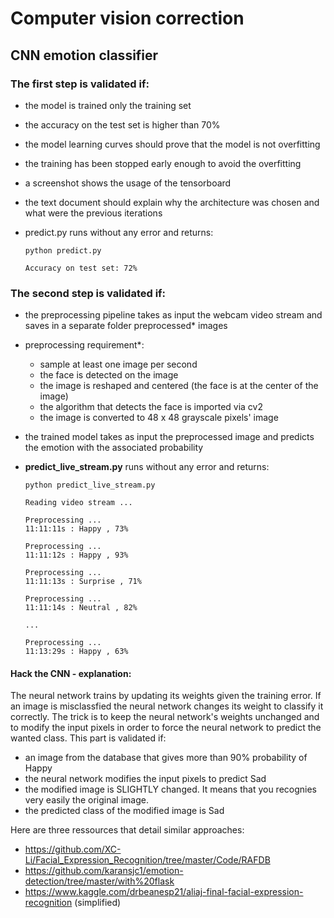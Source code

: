 # Computer vision correction 

## CNN emotion classifier


### The first step is validated if:
- the model is trained only the training set 
- the accuracy on the test set is higher than 70% 
- the model learning curves should prove that the model is not overfitting 
- the training has been stopped early enough to avoid the overfitting
- a screenshot shows the usage of the tensorboard
- the text document should explain why the architecture was chosen and what were the previous iterations 
- predict.py runs without any error and returns: 


    ```prompt 
    python predict.py

    Accuracy on test set: 72%

    ```


### The second step is validated if: 



- the preprocessing pipeline takes as input the webcam video stream and saves in a separate folder preprocessed* images
- preprocessing requirement*:
    - sample at least one image per second
    - the face is detected on the image
    - the image is reshaped and centered (the face is at the center of the image)
    - the algorithm that detects the face is imported via cv2
    - the image is converted to 48 x 48 grayscale pixels' image
- the trained model takes as input the preprocessed image and predicts the emotion with the associated probability
    
- **predict_live_stream.py** runs without any error and returns: 

    ```prompt 
    python predict_live_stream.py

    Reading video stream ... 

    Preprocessing ... 
    11:11:11s : Happy , 73% 

    Preprocessing ... 
    11:11:12s : Happy , 93% 

    Preprocessing ... 
    11:11:13s : Surprise , 71% 

    Preprocessing ... 
    11:11:14s : Neutral , 82% 

    ... 

    Preprocessing ... 
    11:13:29s : Happy , 63% 

    ```
#### Hack the CNN - explanation:

The neural network trains by updating its weights given the training error. If an image is misclassfied the neural network changes its weight to classify it correctly. The trick is to keep the neural network's weights unchanged and to modify the input pixels in order to force the neural network to predict the wanted class. 
This part is validated if:
- an image from the database that gives more than 90% probability of Happy
- the neural network modifies the input pixels to predict Sad
- the modified image is SLIGHTLY changed. It means that you recognies very easily the original image. 
- the predicted class of the modified image is Sad



Here are three ressources that detail similar approaches: 
- https://github.com/XC-Li/Facial_Expression_Recognition/tree/master/Code/RAFDB
- https://github.com/karansjc1/emotion-detection/tree/master/with%20flask
- https://www.kaggle.com/drbeanesp21/aliaj-final-facial-expression-recognition (simplified)
